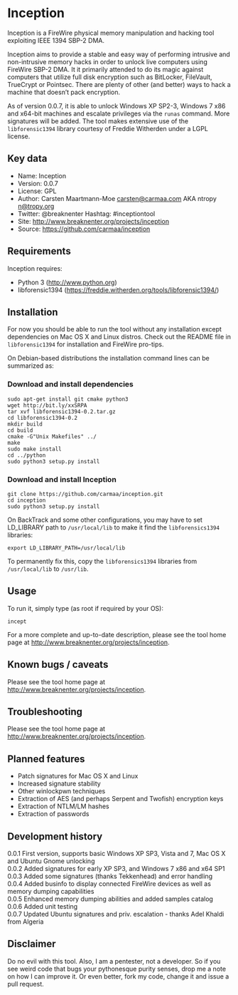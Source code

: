 Inception
=========

Inception is a FireWire physical memory manipulation and hacking tool exploiting
IEEE 1394 SBP-2 DMA.

Inception aims to provide a stable and easy way of performing intrusive and 
non-intrusive memory hacks in order to unlock live computers using FireWire 
SBP-2 DMA. It it primarily attended to do its magic against computers that 
utilize full disk encryption such as BitLocker, FileVault, TrueCrypt or 
Pointsec. There are plenty of other (and better) ways to hack a machine that 
doesn’t pack encryption.

As of version 0.0.7, it is able to unlock Windows XP SP2-3, Windows 7 x86 and 
x64-bit machines and escalate privileges via the `runas` command. More signatures will be added. The tool makes extensive use of the `libforensic1394`
library courtesy of Freddie Witherden under a LGPL license.


Key data
--------

* Name: 	Inception
* Version: 	0.0.7
* License: 	GPL
* Author: 	Carsten Maartmann-Moe <carsten@carmaa.com> AKA ntropy <n@tropy.org>
* Twitter: 	@breaknenter Hashtag: #inceptiontool
* Site: 	http://www.breaknenter.org/projects/inception
* Source: 	https://github.com/carmaa/inception


Requirements
------------

Inception requires:

 * Python 3 (http://www.python.org)
 * libforensic1394 (https://freddie.witherden.org/tools/libforensic1394/)


Installation
------------

For now you should be able to run the tool without any installation except
dependencies on Mac OS X and Linux distros. Check out the README file in 
`libforensic1394` for installation and FireWire pro-tips.

On Debian-based distributions the installation command lines can be summarized
as:

### Download and install dependencies

	sudo apt-get install git cmake python3
	wget http://bit.ly/xxSRPA
	tar xvf libforensic1394-0.2.tar.gz
	cd libforensic1394-0.2
	mkdir build
	cd build
	cmake -G"Unix Makefiles" ../
	make
	sudo make install
	cd ../python
	sudo python3 setup.py install

### Download and install Inception

	git clone https://github.com/carmaa/inception.git
	cd inception
	sudo python3 setup.py install

On BackTrack and some other configurations, you may have to set LD_LIBRARY path
to `/usr/local/lib` to make it find the `libforensics1394` libraries:

	export LD_LIBRARY_PATH=/usr/local/lib

To permanently fix this, copy the `libforensics1394` libraries from
`/usr/local/lib` to `/usr/lib`.


Usage
-----

To run it, simply type (as root if required by your OS):

	incept

For a more complete and up-to-date description, please see the tool home page 
at http://www.breaknenter.org/projects/inception.


Known bugs / caveats
--------------------

Please see the tool home page at http://www.breaknenter.org/projects/inception.
   

Troubleshooting
---------------

Please see the tool home page at http://www.breaknenter.org/projects/inception.


Planned features
----------------

 * Patch signatures for Mac OS X and Linux
 * Increased signature stability
 * Other winlockpwn techniques
 * Extraction of AES (and perhaps Serpent and Twofish) encryption keys
 * Extraction of NTLM/LM hashes
 * Extraction of passwords
 
 
Development history
-------------------
 
0.0.1 First version, supports basic Windows XP SP3, Vista and 7, Mac OS X and
      Ubuntu Gnome unlocking  
0.0.2 Added signatures for early XP SP3, and Windows 7 x86 and x64 SP1  
0.0.3 Added some signatures (thanks Tekkenhead) and error handling  
0.0.4 Added businfo to display connected FireWire devices as well as memory
      dumping capabilities  
0.0.5 Enhanced memory dumping abilities and added samples catalog  
0.0.6 Added unit testing  
0.0.7 Updated Ubuntu signatures and priv. escalation - thanks Adel Khaldi
      from Algeria  
 
 
Disclaimer
----------
Do no evil with this tool. Also, I am a pentester, not a developer. So if you
see weird code that bugs your pythonesque purity senses, drop me a note on how
I can improve it. Or even better, fork my code, change it and issue a pull
request.